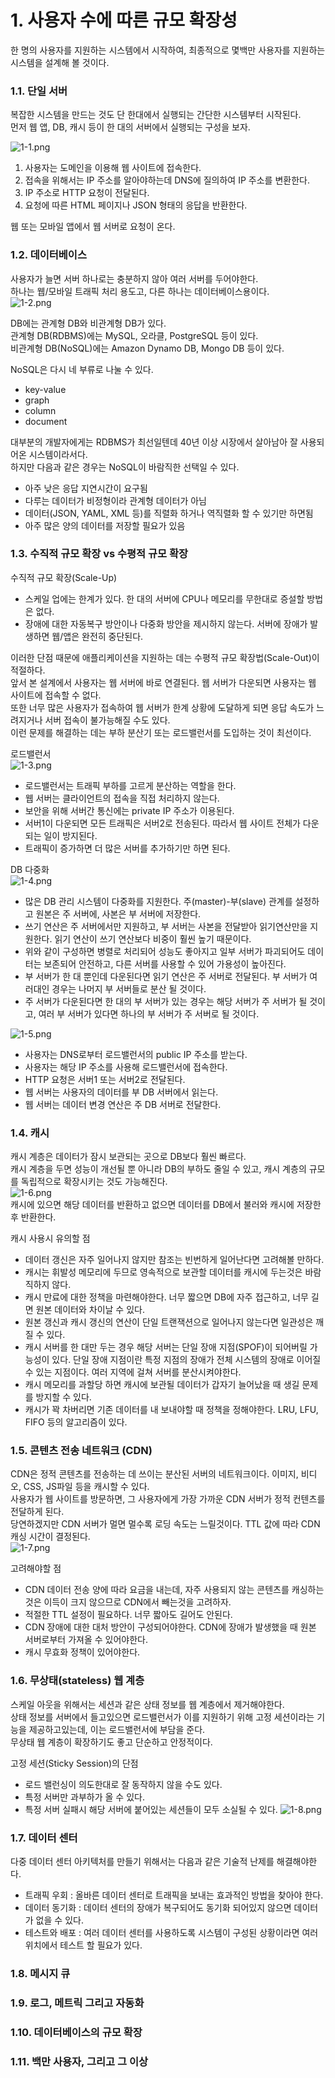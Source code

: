 # 1. 사용자 수에 따른 규모 확장성
한 명의 사용자를 지원하는 시스템에서 시작하여, 최종적으로 몇백만 사용자를 지원하는 시스템을 설계해 볼 것이다.

### 1.1. 단일 서버
복잡한 시스템을 만드는 것도 단 한대에서 실행되는 간단한 시스템부터 시작된다.  
먼저 웹 앱, DB, 캐시 등이 한 대의 서버에서 실행되는 구성을 보자.

![1-1.png](img/1-1.png)  
1. 사용자는 도메인을 이용해 웹 사이트에 접속한다.
2. 접속을 위해서는 IP 주소를 알아야하는데 DNS에 질의하여 IP 주소를 변환한다.
3. IP 주소로 HTTP 요청이 전달된다.
4. 요청에 따른 HTML 페이지나 JSON 형태의 응답을 반환한다.

웹 또는 모바일 앱에서 웹 서버로 요청이 온다.

### 1.2. 데이터베이스
사용자가 늘면 서버 하나로는 충분하지 않아 여러 서버를 두어야한다.  
하나는 웹/모바일 트래픽 처리 용도고, 다른 하나는 데이터베이스용이다.  
![1-2.png](img/1-2.png)

DB에는 관계형 DB와 비관계형 DB가 있다.  
관계형 DB(RDBMS)에는 MySQL, 오라클, PostgreSQL 등이 있다.  
비관계형 DB(NoSQL)에는 Amazon Dynamo DB, Mongo DB 등이 있다.  

NoSQL은 다시 네 부류로 나눌 수 있다. 
- key-value
- graph
- column
- document

대부분의 개발자에게는 RDBMS가 최선일텐데 40년 이상 시장에서 살아남아 잘 사용되어온 시스템이라서다.  
하지만 다음과 같은 경우는 NoSQL이 바람직한 선택일 수 있다.
- 아주 낮은 응답 지연시간이 요구됨
- 다루는 데이터가 비정형이라 관계형 데이터가 아님
- 데이터(JSON, YAML, XML 등)를 직렬화 하거나 역직렬화 할 수 있기만 하면됨
- 아주 많은 양의 데이터를 저장할 필요가 있음

### 1.3. 수직적 규모 확장 vs 수평적 규모 확장
수직적 규모 확장(Scale-Up)
- 스케일 업에는 한계가 있다. 한 대의 서버에 CPU나 메모리를 무한대로 증설할 방법은 없다.
- 장애에 대한 자동복구 방안이나 다중화 방안을 제시하지 않는다. 서버에 장애가 발생하면 웹/앱은 완전히 중단된다.

이러한 단점 때문에 애플리케이션을 지원하는 데는 수평적 규모 확장법(Scale-Out)이 적절하다.  
앞서 본 설계에서 사용자는 웹 서버에 바로 연결된다. 웹 서버가 다운되면 사용자는 웹 사이트에 접속할 수 없다.  
또한 너무 많은 사용자가 접속하여 웹 서버가 한계 상황에 도달하게 되면 응답 속도가 느려지거나 서버 접속이 불가능해질 수도 있다.  
이런 문제를 해결하는 데는 부하 분산기 또는 로드밸런서를 도입하는 것이 최선이다.

로드밸런서  
  ![1-3.png](img/1-3.png)
- 로드밸런서는 트래픽 부하를 고르게 분산하는 역할을 한다.
- 웹 서버는 클라이언트의 접속을 직접 처리하지 않는다.
- 보안을 위해 서버간 통신에는 private IP 주소가 이용된다.
- 서버1이 다운되면 모든 트래픽은 서버2로 전송된다. 따라서 웹 사이트 전체가 다운되는 일이 방지된다.
- 트래픽이 증가하면 더 많은 서버를 추가하기만 하면 된다.

DB 다중화  
![1-4.png](img/1-4.png)
- 많은 DB 관리 시스템이 다중화를 지원한다. 주(master)-부(slave) 관계를 설정하고 원본은 주 서버에, 사본은 부 서버에 저장한다.
- 쓰기 연산은 주 서버에서만 지원하고, 부 서버는 사본을 전달받아 읽기연산만을 지원한다. 읽기 연산이 쓰기 연산보다 비중이 훨씬 높기 때문이다.
- 위와 같이 구성하면 병렬로 처리되어 성능도 좋아지고 일부 서버가 파괴되어도 데이터는 보존되어 안전하고, 다른 서버를 사용할 수 있어 가용성이 높아진다.
- 부 서버가 한 대 뿐인데 다운된다면 읽기 연산은 주 서버로 전달된다. 부 서버가 여러대인 경우는 나머지 부 서버들로 분산 될 것이다.
- 주 서버가 다운된다면 한 대의 부 서버가 있는 경우는 해당 서버가 주 서버가 될 것이고, 여러 부 서버가 있다면 하나의 부 서버가 주 서버로 될 것이다.


![1-5.png](img/1-5.png)
- 사용자는 DNS로부터 로드밸런서의 public IP 주소를 받는다.
- 사용자는 해당 IP 주소를 사용해 로드밸런서에 접속한다.
- HTTP 요청은 서버1 또는 서버2로 전달된다.
- 웹 서버는 사용자의 데이터를 부 DB 서버에서 읽는다.
- 웹 서버는 데이터 변경 연산은 주 DB 서버로 전달한다.

### 1.4. 캐시
캐시 계층은 데이터가 잠시 보관되는 곳으로 DB보다 훨씬 빠르다.   
캐시 계층을 두면 성능이 개선될 뿐 아니라 DB의 부하도 줄일 수 있고, 캐시 계층의 규모를 독립적으로 확장시키는 것도 가능해진다.  
![1-6.png](img/1-6.png)  
캐시에 있으면 해당 데이터를 반환하고 없으면 데이터를 DB에서 불러와 캐시에 저장한 후 반환한다.

캐시 사용시 유의할 점
- 데이터 갱신은 자주 일어나지 않지만 참조는 빈번하게 일어난다면 고려해볼 만하다.
- 캐시는 휘발성 메모리에 두므로 영속적으로 보관할 데이터를 캐시에 두는것은 바람직하지 않다.
- 캐시 만료에 대한 정책을 마련해야한다. 너무 짧으면 DB에 자주 접근하고, 너무 길면 원본 데이터와 차이날 수 있다.
- 원본 갱신과 캐시 갱신의 연산이 단일 트랜잭션으로 일어나지 않는다면 일관성은 깨질 수 있다.
- 캐시 서버를 한 대만 두는 경우 해당 서버는 단일 장애 지점(SPOF)이 되어버릴 가능성이 있다. 단일 장애 지점이란 특정 지점의 장애가 전체 시스템의 장애로 이어질 수 있는 지점이다. 여러 지역에 걸쳐 서버를 분산시켜야한다.
- 캐시 메모리를 과할당 하면 캐시에 보관될 데이터가 갑자기 늘어났을 때 생길 문제를 방지할 수 있다.
- 캐시가 꽉 차버리면 기존 데이터를 내 보내야할 때 정책을 정해야한다. LRU, LFU, FIFO 등의 알고리즘이 있다.

### 1.5. 콘텐츠 전송 네트워크 (CDN)
CDN은 정적 콘텐츠를 전송하는 데 쓰이는 분산된 서버의 네트워크이다. 이미지, 비디오, CSS, JS파일 등을 캐시할 수 있다.  
사용자가 웹 사이트를 방문하면, 그 사용자에게 가장 가까운 CDN 서버가 정적 컨텐츠를 전달하게 된다.  
당연하겠지만 CDN 서버가 멀면 멀수록 로딩 속도는 느릴것이다.
TTL 값에 따라 CDN 캐싱 시간이 결정된다.  
![1-7.png](img/1-7.png)    

고려해야할 점
- CDN 데이터 전송 양에 따라 요금을 내는데, 자주 사용되지 않는 콘텐츠를 캐싱하는 것은 이득이 크지 않으므로 CDN에서 빼는것을 고려하자.
- 적절한 TTL 설정이 필요하다. 너무 짧아도 길어도 안된다.
- CDN 장애에 대한 대처 방안이 구성되어야한다. CDN에 장애가 발생했을 때 원본 서버로부터 가져올 수 있어야한다.
- 캐시 무효화 정책이 있어야한다.  

### 1.6. 무상태(stateless) 웹 계층
스케일 아웃을 위해서는 세션과 같은 상태 정보를 웹 계층에서 제거해야한다.  
상태 정보를 서버에서 들고있으면 로드밸런서가 이를 지원하기 위해 고정 세션이라는 기능을 제공하고있는데, 이는 로드밸런서에 부담을 준다.  
무상태 웹 계층이 확장하기도 좋고 단순하고 안정적이다.

고정 세션(Sticky Session)의 단점
- 로드 밸런싱이 의도한대로 잘 동작하지 않을 수도 있다.
- 특정 서버만 과부하가 올 수 있다.
- 특정 서버 실패시 해당 서버에 붙어있는 세션들이 모두 소실될 수 있다.
![1-8.png](1-8.png)

### 1.7. 데이터 센터
다중 데이터 센터 아키텍처를 만들기 위해서는 다음과 같은 기술적 난제를 해결해야한다.
- 트래픽 우회 : 올바른 데이터 센터로 트래픽을 보내는 효과적인 방법을 찾아야 한다.
- 데이터 동기화 : 데이터 센터의 장애가 복구되어도 동기화 되어있지 않으면 데이터가 없을 수 있다.
- 테스트와 배포 : 여러 데이터 센터를 사용하도록 시스템이 구성된 상황이라면 여러 위치에서 테스트 할 필요가 있다.

### 1.8. 메시지 큐
### 1.9. 로그, 메트릭 그리고 자동화
### 1.10. 데이터베이스의 규모 확장
### 1.11. 백만 사용자, 그리고 그 이상

